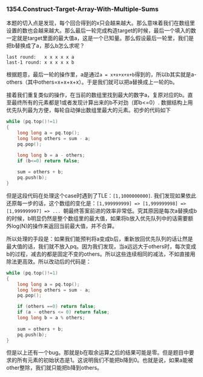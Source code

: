 ### 1354.Construct-Target-Array-With-Multiple-Sums

本题的切入点是发现，每个回合得到的x只会越来越大。那么意味着我们在数组里设置的数也会越来越大。那么最后一轮完成构造target的时候，最后一个填入的数一定就是target里面的最大值a，这是一个已知量。那么假设最后一轮里，我们是把b替换成了a，那么b怎么求呢？
```
last round:   x x x x x a
last-1 round: x x x x x b
```
根据题意，最后一轮的操作里，a是通过```a = x+x+x+x+b```得到的，所以b其实就是a-others（其中others=x+x+x+x）。于是我们就可以把a替换成上一轮的b。

接着我们重复类似的操作，在当前的数组里找到最大的数字a，复原对应的b。直至最终所有的元素都是1或者发现计算出来的b不对劲（即b<=0）. 数据结构上用优先队列最为方便，每轮自动弹出数组里最大的元素。初步的代码如下
```cpp
while (pq.top()!=1)
{
    long long a = pq.top();
    long long others = sum - a;
    pq.pop();

    long long b = a - others;
    if (b<=0) return false;
    
    sum = others + b;
    pq.push(b);
}        
```

但是这段代码在处理这个case时遇到了TLE：```[1,1000000000]```. 我们发现如果依此还原每一步的话，这个数组的变化是：```[1,999999999] => [1,999999998] => [1,999999997] => ... ```朝最终答案前进的效率非常低。究其原因是每次a替换成b的时候，b明显仍然是整个数组里的最大值，如果将b放入优先队列中的话需要额外log(N)的操作来返回当前最大值，并不合算。

所以处理的手段是：如果我们能预判将a变成b后，重新放回优先队列的话让然是最大值的话，我们就不放入pq。因为我们发现，当a远远大于others时，每次变成b的过程，减去的都是固定不变的others。所以这些连续相同的减法，不如直接用除法更高效。所以改动后的代码是：
```cpp
while (pq.top()!=1)
{
    long long a = pq.top();
    long long others = sum - a;
    pq.pop();

    if (others ==0) return false;
    if (a - others <= 0) return false;
    long long b = a % others;
    
    sum = others + b;
    pq.push(b);            
}   
```        
但是以上还有一个bug。那就是b在取余运算之后的结果可能是零。但是题目中要求的所有元素的初始状态是1。这说明我们不能把b降到0。也就是说，如果a能被other整除，我们就只能把b降到others。
